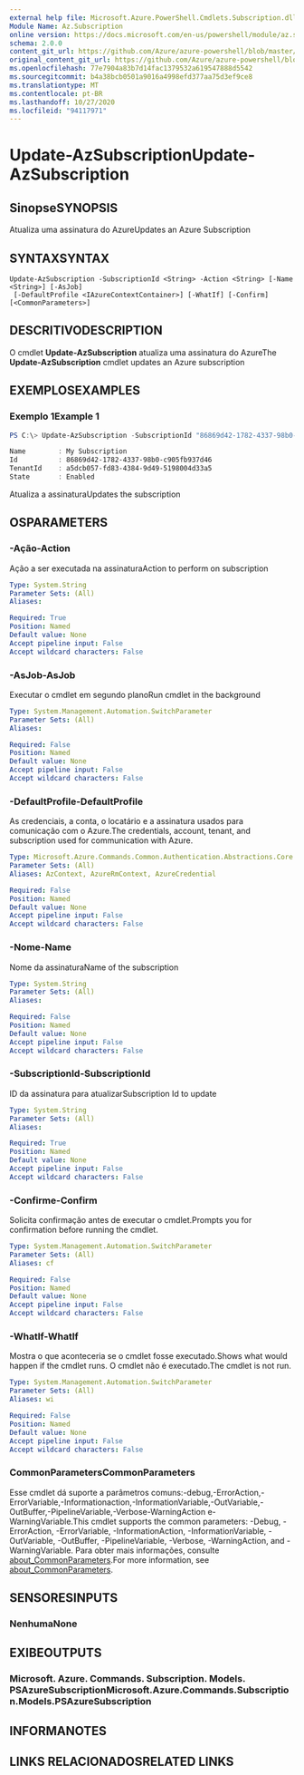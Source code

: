 ```yaml
---
external help file: Microsoft.Azure.PowerShell.Cmdlets.Subscription.dll-Help.xml
Module Name: Az.Subscription
online version: https://docs.microsoft.com/en-us/powershell/module/az.subscription/update-azsubscription
schema: 2.0.0
content_git_url: https://github.com/Azure/azure-powershell/blob/master/src/Subscription/Subscription/help/Update-AzSubscription.md
original_content_git_url: https://github.com/Azure/azure-powershell/blob/master/src/Subscription/Subscription/help/Update-AzSubscription.md
ms.openlocfilehash: 77e7904a83b7d14fac1379532a619547888d5542
ms.sourcegitcommit: b4a38bcb0501a9016a4998efd377aa75d3ef9ce8
ms.translationtype: MT
ms.contentlocale: pt-BR
ms.lasthandoff: 10/27/2020
ms.locfileid: "94117971"
---
```

# <span data-ttu-id="1827e-101">Update-AzSubscription</span><span class="sxs-lookup"><span data-stu-id="1827e-101">Update-AzSubscription</span></span>

## <span data-ttu-id="1827e-102">Sinopse</span><span class="sxs-lookup"><span data-stu-id="1827e-102">SYNOPSIS</span></span>
<span data-ttu-id="1827e-103">Atualiza uma assinatura do Azure</span><span class="sxs-lookup"><span data-stu-id="1827e-103">Updates an Azure Subscription</span></span>

## <span data-ttu-id="1827e-104">SYNTAX</span><span class="sxs-lookup"><span data-stu-id="1827e-104">SYNTAX</span></span>

```
Update-AzSubscription -SubscriptionId <String> -Action <String> [-Name <String>] [-AsJob]
 [-DefaultProfile <IAzureContextContainer>] [-WhatIf] [-Confirm] [<CommonParameters>]
```

## <span data-ttu-id="1827e-105">DESCRITIVO</span><span class="sxs-lookup"><span data-stu-id="1827e-105">DESCRIPTION</span></span>
<span data-ttu-id="1827e-106">O cmdlet **Update-AzSubscription** atualiza uma assinatura do Azure</span><span class="sxs-lookup"><span data-stu-id="1827e-106">The **Update-AzSubscription** cmdlet updates an Azure subscription</span></span>

## <span data-ttu-id="1827e-107">EXEMPLOS</span><span class="sxs-lookup"><span data-stu-id="1827e-107">EXAMPLES</span></span>

### <span data-ttu-id="1827e-108">Exemplo 1</span><span class="sxs-lookup"><span data-stu-id="1827e-108">Example 1</span></span>
```powershell
PS C:\> Update-AzSubscription -SubscriptionId "86869d42-1782-4337-98b0-c905fb937d46" -Action "Cancel"

Name        : My Subscription
Id          : 86869d42-1782-4337-98b0-c905fb937d46
TenantId    : a5dcb057-fd83-4384-9d49-5198004d33a5
State       : Enabled
```

<span data-ttu-id="1827e-109">Atualiza a assinatura</span><span class="sxs-lookup"><span data-stu-id="1827e-109">Updates the subscription</span></span>

## <span data-ttu-id="1827e-110">OS</span><span class="sxs-lookup"><span data-stu-id="1827e-110">PARAMETERS</span></span>

### <span data-ttu-id="1827e-111">-Ação</span><span class="sxs-lookup"><span data-stu-id="1827e-111">-Action</span></span>
<span data-ttu-id="1827e-112">Ação a ser executada na assinatura</span><span class="sxs-lookup"><span data-stu-id="1827e-112">Action to perform on subscription</span></span>

```yaml
Type: System.String
Parameter Sets: (All)
Aliases:

Required: True
Position: Named
Default value: None
Accept pipeline input: False
Accept wildcard characters: False
```

### <span data-ttu-id="1827e-113">-AsJob</span><span class="sxs-lookup"><span data-stu-id="1827e-113">-AsJob</span></span>
<span data-ttu-id="1827e-114">Executar o cmdlet em segundo plano</span><span class="sxs-lookup"><span data-stu-id="1827e-114">Run cmdlet in the background</span></span>

```yaml
Type: System.Management.Automation.SwitchParameter
Parameter Sets: (All)
Aliases:

Required: False
Position: Named
Default value: None
Accept pipeline input: False
Accept wildcard characters: False
```

### <span data-ttu-id="1827e-115">-DefaultProfile</span><span class="sxs-lookup"><span data-stu-id="1827e-115">-DefaultProfile</span></span>
<span data-ttu-id="1827e-116">As credenciais, a conta, o locatário e a assinatura usados para comunicação com o Azure.</span><span class="sxs-lookup"><span data-stu-id="1827e-116">The credentials, account, tenant, and subscription used for communication with Azure.</span></span>

```yaml
Type: Microsoft.Azure.Commands.Common.Authentication.Abstractions.Core.IAzureContextContainer
Parameter Sets: (All)
Aliases: AzContext, AzureRmContext, AzureCredential

Required: False
Position: Named
Default value: None
Accept pipeline input: False
Accept wildcard characters: False
```

### <span data-ttu-id="1827e-117">-Nome</span><span class="sxs-lookup"><span data-stu-id="1827e-117">-Name</span></span>
<span data-ttu-id="1827e-118">Nome da assinatura</span><span class="sxs-lookup"><span data-stu-id="1827e-118">Name of the subscription</span></span>

```yaml
Type: System.String
Parameter Sets: (All)
Aliases:

Required: False
Position: Named
Default value: None
Accept pipeline input: False
Accept wildcard characters: False
```

### <span data-ttu-id="1827e-119">-SubscriptionId</span><span class="sxs-lookup"><span data-stu-id="1827e-119">-SubscriptionId</span></span>
<span data-ttu-id="1827e-120">ID da assinatura para atualizar</span><span class="sxs-lookup"><span data-stu-id="1827e-120">Subscription Id to update</span></span>

```yaml
Type: System.String
Parameter Sets: (All)
Aliases:

Required: True
Position: Named
Default value: None
Accept pipeline input: False
Accept wildcard characters: False
```

### <span data-ttu-id="1827e-121">-Confirme</span><span class="sxs-lookup"><span data-stu-id="1827e-121">-Confirm</span></span>
<span data-ttu-id="1827e-122">Solicita confirmação antes de executar o cmdlet.</span><span class="sxs-lookup"><span data-stu-id="1827e-122">Prompts you for confirmation before running the cmdlet.</span></span>

```yaml
Type: System.Management.Automation.SwitchParameter
Parameter Sets: (All)
Aliases: cf

Required: False
Position: Named
Default value: None
Accept pipeline input: False
Accept wildcard characters: False
```

### <span data-ttu-id="1827e-123">-WhatIf</span><span class="sxs-lookup"><span data-stu-id="1827e-123">-WhatIf</span></span>
<span data-ttu-id="1827e-124">Mostra o que aconteceria se o cmdlet fosse executado.</span><span class="sxs-lookup"><span data-stu-id="1827e-124">Shows what would happen if the cmdlet runs.</span></span>
<span data-ttu-id="1827e-125">O cmdlet não é executado.</span><span class="sxs-lookup"><span data-stu-id="1827e-125">The cmdlet is not run.</span></span>

```yaml
Type: System.Management.Automation.SwitchParameter
Parameter Sets: (All)
Aliases: wi

Required: False
Position: Named
Default value: None
Accept pipeline input: False
Accept wildcard characters: False
```

### <span data-ttu-id="1827e-126">CommonParameters</span><span class="sxs-lookup"><span data-stu-id="1827e-126">CommonParameters</span></span>
<span data-ttu-id="1827e-127">Esse cmdlet dá suporte a parâmetros comuns:-debug,-ErrorAction,-ErrorVariable,-Informationaction,-InformationVariable,-OutVariable,-OutBuffer,-PipelineVariable,-Verbose-WarningAction e-WarningVariable.</span><span class="sxs-lookup"><span data-stu-id="1827e-127">This cmdlet supports the common parameters: -Debug, -ErrorAction, -ErrorVariable, -InformationAction, -InformationVariable, -OutVariable, -OutBuffer, -PipelineVariable, -Verbose, -WarningAction, and -WarningVariable.</span></span> <span data-ttu-id="1827e-128">Para obter mais informações, consulte [about_CommonParameters](http://go.microsoft.com/fwlink/?LinkID=113216).</span><span class="sxs-lookup"><span data-stu-id="1827e-128">For more information, see [about_CommonParameters](http://go.microsoft.com/fwlink/?LinkID=113216).</span></span>

## <span data-ttu-id="1827e-129">SENSORES</span><span class="sxs-lookup"><span data-stu-id="1827e-129">INPUTS</span></span>

### <span data-ttu-id="1827e-130">Nenhuma</span><span class="sxs-lookup"><span data-stu-id="1827e-130">None</span></span>

## <span data-ttu-id="1827e-131">EXIBE</span><span class="sxs-lookup"><span data-stu-id="1827e-131">OUTPUTS</span></span>

### <span data-ttu-id="1827e-132">Microsoft. Azure. Commands. Subscription. Models. PSAzureSubscription</span><span class="sxs-lookup"><span data-stu-id="1827e-132">Microsoft.Azure.Commands.Subscription.Models.PSAzureSubscription</span></span>

## <span data-ttu-id="1827e-133">INFORMA</span><span class="sxs-lookup"><span data-stu-id="1827e-133">NOTES</span></span>

## <span data-ttu-id="1827e-134">LINKS RELACIONADOS</span><span class="sxs-lookup"><span data-stu-id="1827e-134">RELATED LINKS</span></span>
